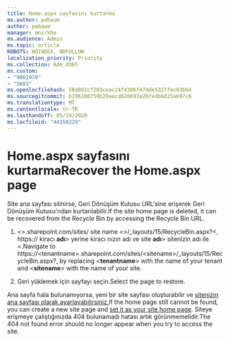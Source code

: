 ```yaml
---
title: Home.aspx sayfasını kurtarma
ms.author: pebaum
author: pebaum
manager: mnirkhe
ms.audience: Admin
ms.topic: article
ROBOTS: NOINDEX, NOFOLLOW
localization_priority: Priority
ms.collection: Adm_O365
ms.custom:
- "9002970"
- "5683"
ms.openlocfilehash: 58d882c7283ceac24f4306f474de5327fec03b64
ms.sourcegitcommit: b196100759b29aecd62b693a2bfedbbd25a697c6
ms.translationtype: MT
ms.contentlocale: tr-TR
ms.lasthandoff: 05/19/2020
ms.locfileid: "44358329"
---
```

# <a name="recover-the-homeaspx-page"></a><span data-ttu-id="ee665-102">Home.aspx sayfasını kurtarma</span><span class="sxs-lookup"><span data-stu-id="ee665-102">Recover the Home.aspx page</span></span>

<span data-ttu-id="ee665-103">Site ana sayfası silinirse, Geri Dönüşüm Kutusu URL'sine erişerek Geri Dönüşüm Kutusu'ndan kurtarılabilir.</span><span class="sxs-lookup"><span data-stu-id="ee665-103">If the site home page is deleted, it can be recovered from the Recycle Bin by accessing the Recycle Bin URL.</span></span>

1. <span data-ttu-id="ee665-104">\<>.sharepoint.com/sites/ site name \<>/_layouts/15/RecycleBin.aspx?<, https:// kiracı **adı**> yerine kiracı nızın adı ve site **adı**> sitenizin adı ile <.</span><span class="sxs-lookup"><span data-stu-id="ee665-104">Navigate to https://\<tenantname>.sharepoint.com/sites/\<sitename>/_layouts/15/RecycleBin.aspx?, by replacing <**tenantname**> with the name of your tenant and <**sitename**> with the name of your site.</span></span>

2. <span data-ttu-id="ee665-105">Geri yüklemek için sayfayı seçin.</span><span class="sxs-lookup"><span data-stu-id="ee665-105">Select the page to restore.</span></span>

<span data-ttu-id="ee665-106">Ana sayfa hala bulunamıyorsa, yeni bir site sayfası oluşturabilir ve [sitenizin ana sayfası olarak ayarlayabilirsiniz.](https://support.microsoft.com/en-gb/office/use-a-different-page-for-your-sharepoint-site-home-page-35a5022c-f84a-455d-985e-c691ab5dfa17?ui=en-us&rs=en-gb&ad=gb)</span><span class="sxs-lookup"><span data-stu-id="ee665-106">If the home page still cannot be found, you can create a new site page and [set it as your site home page](https://support.microsoft.com/en-gb/office/use-a-different-page-for-your-sharepoint-site-home-page-35a5022c-f84a-455d-985e-c691ab5dfa17?ui=en-us&rs=en-gb&ad=gb).</span></span> <span data-ttu-id="ee665-107">Siteye erişmeye çalıştığınızda 404 bulunamadı hatası artık görünmemelidir.</span><span class="sxs-lookup"><span data-stu-id="ee665-107">The 404 not found error should no longer appear when you try to access the site.</span></span>
